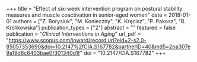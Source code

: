+++
title = "Effect of six-week intervention program on postural stability measures and muscle coactivation in senior-aged women"
date = 2018-01-01
authors = ["Z. Borysiuk", "M. Konieczny", "K. Kręcisz", "P. Pakosz", "B. Królikowska"]
publication_types = ["2"]
abstract = ""
featured = false
publication = "*Clinical Interventions in Aging*"
url_pdf = "https://www.scopus.com/inward/record.uri?eid=2-s2.0-85057353690&doi=10.2147%2fCIA.S167782&partnerID=40&md5=2ba307e9a19d8c6403bae0f301340d1f"
doi = "10.2147/CIA.S167782"
+++

